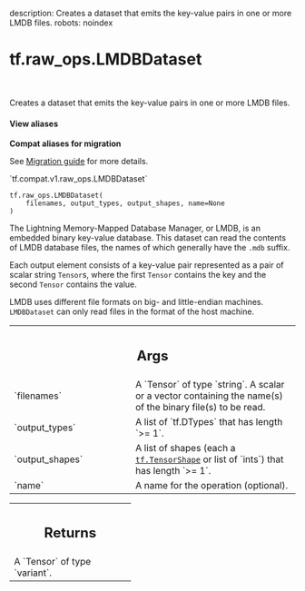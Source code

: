 description: Creates a dataset that emits the key-value pairs in one or more LMDB files.
robots: noindex

# tf.raw_ops.LMDBDataset

<!-- Insert buttons and diff -->

<table class="tfo-notebook-buttons tfo-api nocontent" align="left">

</table>



Creates a dataset that emits the key-value pairs in one or more LMDB files.

<section class="expandable">
  <h4 class="showalways">View aliases</h4>
  <p>
<b>Compat aliases for migration</b>
<p>See
<a href="https://www.tensorflow.org/guide/migrate">Migration guide</a> for
more details.</p>
<p>`tf.compat.v1.raw_ops.LMDBDataset`</p>
</p>
</section>

<pre class="devsite-click-to-copy prettyprint lang-py tfo-signature-link">
<code>tf.raw_ops.LMDBDataset(
    filenames, output_types, output_shapes, name=None
)
</code></pre>



<!-- Placeholder for "Used in" -->

The Lightning Memory-Mapped Database Manager, or LMDB, is an embedded binary
key-value database. This dataset can read the contents of LMDB database files,
the names of which generally have the `.mdb` suffix.

Each output element consists of a key-value pair represented as a pair of
scalar string `Tensor`s, where the first `Tensor` contains the key and the
second `Tensor` contains the value.

LMDB uses different file formats on big- and little-endian machines.
`LMDBDataset` can only read files in the format of the host machine.

<!-- Tabular view -->
 <table class="responsive fixed orange">
<colgroup><col width="214px"><col></colgroup>
<tr><th colspan="2"><h2 class="add-link">Args</h2></th></tr>

<tr>
<td>
`filenames`
</td>
<td>
A `Tensor` of type `string`.
A scalar or a vector containing the name(s) of the binary file(s) to be
read.
</td>
</tr><tr>
<td>
`output_types`
</td>
<td>
A list of `tf.DTypes` that has length `>= 1`.
</td>
</tr><tr>
<td>
`output_shapes`
</td>
<td>
A list of shapes (each a <a href="../../tf/TensorShape.md"><code>tf.TensorShape</code></a> or list of `ints`) that has length `>= 1`.
</td>
</tr><tr>
<td>
`name`
</td>
<td>
A name for the operation (optional).
</td>
</tr>
</table>



<!-- Tabular view -->
 <table class="responsive fixed orange">
<colgroup><col width="214px"><col></colgroup>
<tr><th colspan="2"><h2 class="add-link">Returns</h2></th></tr>
<tr class="alt">
<td colspan="2">
A `Tensor` of type `variant`.
</td>
</tr>

</table>

